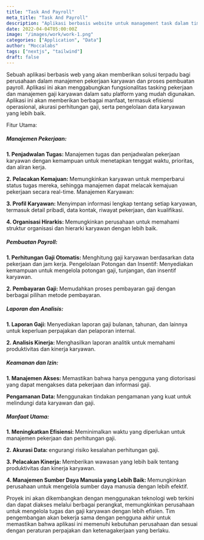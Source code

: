 ```yaml
---
title: "Task And Payroll"
meta_title: "Task And Payroll"
description: "Aplikasi berbasis website untuk management task dalam tim dan mangement payroll untuk penggajian karyawan"
date: 2022-04-04T05:00:00Z
image: "/images/work/work-1.png"
categories: ["Application", "Data"]
author: "Moccalabs"
tags: ["nextjs", "tailwind"]
draft: false
---
```


Sebuah aplikasi berbasis web yang akan memberikan solusi terpadu bagi perusahaan dalam manajemen pekerjaan karyawan dan proses pembuatan payroll. Aplikasi ini akan menggabungkan fungsionalitas tasking pekerjaan dan manajemen gaji karyawan dalam satu platform yang mudah digunakan. Aplikasi ini akan memberikan berbagai manfaat, termasuk efisiensi operasional, akurasi perhitungan gaji, serta pengelolaan data karyawan yang lebih baik.

Fitur Utama:

<h5>Manajemen Pekerjaan:</h5>

<b>1. Penjadwalan Tugas: </b>
Manajemen tugas dan penjadwalan pekerjaan karyawan dengan kemampuan untuk menetapkan tenggat waktu, prioritas, dan aliran kerja.

<b>2. Pelacakan Kemajuan: </b>
Memungkinkan karyawan untuk memperbarui status tugas mereka, sehingga manajemen dapat melacak kemajuan pekerjaan secara real-time.
Manajemen Karyawan:

<b>3. Profil Karyawan: </b>
Menyimpan informasi lengkap tentang setiap karyawan, termasuk detail pribadi, data kontak, riwayat pekerjaan, dan kualifikasi.

<b>4. Organisasi Hirarkis: </b>
Memungkinkan perusahaan untuk memahami struktur organisasi dan hierarki karyawan dengan lebih baik.

<h5>Pembuatan Payroll:</h5>

<b>1. Perhitungan Gaji Otomatis: </b>
Menghitung gaji karyawan berdasarkan data pekerjaan dan jam kerja.
Pengelolaan Potongan dan Insentif: Menyediakan kemampuan untuk mengelola potongan gaji, tunjangan, dan insentif karyawan.

<b>2. Pembayaran Gaji: </b>
Memudahkan proses pembayaran gaji dengan berbagai pilihan metode pembayaran.

<h5>Laporan dan Analisis:</h5>

<b>1. Laporan Gaji: </b>
Menyediakan laporan gaji bulanan, tahunan, dan lainnya untuk keperluan perpajakan dan pelaporan internal.

<b>2. Analisis Kinerja: </b>
Menghasilkan laporan analitik untuk memahami produktivitas dan kinerja karyawan.

<h5>Keamanan dan Izin:</h5>

<b>1. Manajemen Akses: </b>
Memastikan bahwa hanya pengguna yang diotorisasi yang dapat mengakses data pekerjaan dan informasi gaji.

<b>Pengamanan Data: </b>
Menggunakan tindakan pengamanan yang kuat untuk melindungi data karyawan dan gaji.

<h5>Manfaat Utama:</h5>

<b>1. Meningkatkan Efisiensi: </b>
Meminimalkan waktu yang diperlukan untuk manajemen pekerjaan dan perhitungan gaji.

<b>2. Akurasi Data: </b>
engurangi risiko kesalahan perhitungan gaji.

<b>3. Pelacakan Kinerja: </b>
Memberikan wawasan yang lebih baik tentang produktivitas dan kinerja karyawan.

<b>4. Manajemen Sumber Daya Manusia yang Lebih Baik: </b>
Memungkinkan perusahaan untuk mengelola sumber daya manusia dengan lebih efektif.

Proyek ini akan dikembangkan dengan menggunakan teknologi web terkini dan dapat diakses melalui berbagai perangkat, memungkinkan perusahaan untuk mengelola tugas dan gaji karyawan dengan lebih efisien. Tim pengembangan akan bekerja sama dengan pengguna akhir untuk memastikan bahwa aplikasi ini memenuhi kebutuhan perusahaan dan sesuai dengan peraturan perpajakan dan ketenagakerjaan yang berlaku.
